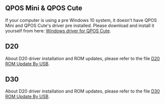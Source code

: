## QPOS Mini & QPOS Cute

If your computer is using a pre Windows 10 system, it doesn't have QPOS Mini and QPOS Cute's driver pre installed. Please download and install it yourself from here: [Windows driver for QPOS Cute](https://drive.google.com/file/d/1JW3ckExhSsVlQcxysn-INNGHSg4Ir4wX/view?usp=sharing).

## D20

About D20 driver installation and ROM updates, please refer to the file [D20 ROM Update By USB](https://drive.google.com/file/d/1F7Mlj-r6fPNqkzJPNGfAWd7wWcbSGo1i/view?usp=sharing).

## D30

About D20 driver installation and ROM updates, please refer to the file [D30 ROM Update By USB](https://drive.google.com/file/d/1QLSv_reEQhtUgOjZ2Tst4I5HH0o6egHm/view?usp=sharing).